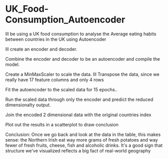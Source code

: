 # UK_Food-Consumption_Autoencoder
Ill be using a UK food consumption to analyse the Average eating habits between countries in the UK using Autoencoder

Ill create an encoder and decoder.

Combine the encoder and decoder to be an autoencoder and compile the model.

Create a MinMaxScaler to scale the data.  Ill Transpose the data, since we really have 17 feature columns and only 4 rows

Fit the autoencoder to the scaled data for 15 epochs..

Run the scaled data through only the encoder and predict the reduced dimensionalty output.

Join the encoded 2 dimensional data with the original countries index

 Plot out the results in a scatterplot to draw conclusion 
 
 Conclusion: Once we go back and look at the data in the table, this makes sense: the Northern Irish eat way more grams of fresh potatoes and way fewer of fresh fruits, cheese, fish and alcoholic drinks. It's a good sign that structure we've visualized reflects a big fact of real-world geography
